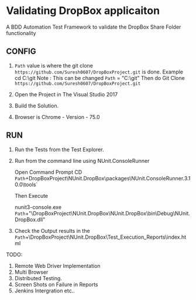 #  Validating DropBox applicaiton

   A BDD Automation Test Framework to validate the DropBox Share Folder functionality

## CONFIG

1.  `Path` value is where the git clone `https://github.com/Suresh0607/DropBoxProject.git` is done.
     Example cd C:\git Note : This can be changed
	`Path` = "C:\git"
	 Then do Git Clone `https://github.com/Suresh0607/DropBoxProject.git`
	
2.   Open the Project in The Visual Studio 2017  

3.   Build the Solution. 

4.   Browser is Chrome - Version - 75.0

	 
## RUN

1.  Run the Tests from the Test Explorer.                 

2.  Run from the command line using  NUnit.ConsoleRunner

    Open Command Prompt 
	CD `Path`+DropBoxProject\NUnit.DropBox\packages\NUnit.ConsoleRunner.3.10.0\tools`
	
	Then Execute 
	
	nunit3-console.exe `Path`+"\DropBoxProject\NUnit.DropBox\NUnit.DropBox\bin\Debug\NUnit.DropBox.dll"

3.  Check the Output results in the `Path`+\DropBoxProject\NUnit.DropBox\Test_Execution_Reports\index.html 


TODO:

1) Remote Web Driver Implementation 
2) Multi Browser 
3) Distributed Testing.
4) Screen Shots on Failure in Reports
5) Jenkins Intergration
etc..


